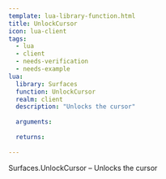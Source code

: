 ```yaml
---
template: lua-library-function.html
title: UnlockCursor
icon: lua-client
tags:
  - lua
  - client
  - needs-verification
  - needs-example
lua:
  library: Surfaces
  function: UnlockCursor
  realm: client
  description: "Unlocks the cursor"
  
  arguments:
  
  returns:
    
---
```


<div class="lua__search__keywords">
Surfaces.UnlockCursor &#x2013; Unlocks the cursor
</div>
